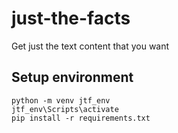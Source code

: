 # just-the-facts
 Get just the text content that you want

## Setup environment

```
python -m venv jtf_env
jtf_env\Scripts\activate
pip install -r requirements.txt
```